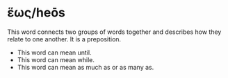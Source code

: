 # ἕως/heōs
This word connects two groups of words together and describes how they relate to one another. It is a preposition.
* This word can mean until.
* This word can mean while.
* This word can mean as much as or as many as.
